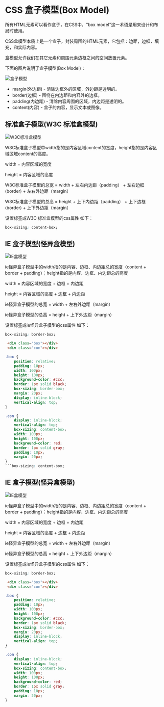 # CSS 盒子模型(Box Model)

所有HTML元素可以看作盒子，在CSS中，"box model"这一术语是用来设计和布局时使用。

CSS盒模型本质上是一个盒子，封装周围的HTML元素，它包括：边距，边框，填充，和实际内容。

盒模型允许我们在其它元素和周围元素边框之间的空间放置元素。

下面的图片说明了盒子模型(Box Model)：

![盒子模型](../assets/box.gif)

- margin(外边距) - 清除边框外的区域，外边距是透明的。
- border(边框) - 围绕在内边距和内容外的边框。
- padding(内边距) - 清除内容周围的区域，内边距是透明的。
- content(内容) - 盒子的内容，显示文本或图像。


## 标准盒子模型(W3C 标准盒模型)

![W3C标准盒模型](../static/images/css/lesson8/content-box.jpg)

W3C标准盒子模型中width指的是内容区域content的宽度，height指的是内容区域区域content的高度。

width = 内容区域的宽度   

height = 内容区域的高度

W3C标准盒子模型的总宽 = width + 左右内边距（padding） + 左右边框(border) + 左右外边距（margin）

W3C标准盒子模型的总高 = height + 上下内边距（padding） + 上下边框(border) + 上下外边距（margin）

设置标签成W3C 标准盒模型的css属性 如下：

```css
box-sizing: content-box;
```

## IE 盒子模型(怪异盒模型)

![IE盒模型](../static/images/css/lesson8/border-box.jpg)

ie怪异盒子模型中的width指的是内容、边框、内边距总的宽度（content + border + padding）；height指的是内容、边框、内边距总的高度

width = 内容区域的宽度 + 边框 + 内边距   

height = 内容区域的高度 + 边框  + 内边距

ie怪异盒子模型的总宽 = width + 左右外边距（margin）

ie怪异盒子模型的总高 = height + 上下外边距（margin）

设置标签成ie怪异盒子模型的css属性 如下：
```css
box-sizing: border-box;
```

```html
 <div class="box"></div>
 <div class="con"></div>
```

```css
.box {
    position: relative;
    padding: 10px;
    width: 100px;
    height: 100px;
    background-color: #ccc;
    border: 1px solid black;
    box-sizing: border-box;
    margin: 20px;
    display: inline-block;
    vertical-align: top;
}

.con {
    display: inline-block;
    vertical-align: top;
    box-sizing: content-box;
    width: 100px;
    height: 100px;
    background-color: red;
    border: 1px solid gray;
    padding: 10px;
    margin: 20px;
}
```box-sizing: content-box;
```

## IE 盒子模型(怪异盒模型)

![IE盒模型](../static/images/css/lesson8/border-box.jpg)

ie怪异盒子模型中的width指的是内容、边框、内边距总的宽度（content + border + padding）；height指的是内容、边框、内边距总的高度

width = 内容区域的宽度 + 边框 + 内边距   

height = 内容区域的高度 + 边框  + 内边距

ie怪异盒子模型的总宽 = width + 左右外边距（margin）

ie怪异盒子模型的总高 = height + 上下外边距（margin）

设置标签成ie怪异盒子模型的css属性 如下：
```css
box-sizing: border-box;
```

```html
 <div class="box"></div>
 <div class="con"></div>
```

```css
.box {
    position: relative;
    padding: 10px;
    width: 100px;
    height: 100px;
    background-color: #ccc;
    border: 1px solid black;
    box-sizing: border-box;
    margin: 20px;
    display: inline-block;
    vertical-align: top;
}

.con {
    display: inline-block;
    vertical-align: top;
    box-sizing: content-box;
    width: 100px;
    height: 100px;
    background-color: red;
    border: 1px solid gray;
    padding: 10px;
    margin: 20px;
}
```

